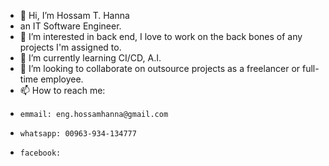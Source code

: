 - 👋 Hi, I’m Hossam T. Hanna
- an IT Software Engineer.
- 👀 I’m interested in back end, I love to work on the back bones of any projects I'm assigned to.
- 🌱 I’m currently learning CI/CD, A.I.
- 💞️ I’m looking to collaborate on outsource projects as a freelancer or full-time employee.
- 📫 How to reach me:
-     emmail: eng.hossamhanna@gmail.com
-     whatsapp: 00963-934-134777
-     facebook: 

<!---
AlexanderHTH/AlexanderHTH is a ✨ special ✨ repository because its `README.md` (this file) appears on your GitHub profile.
You can click the Preview link to take a look at your changes.
--->
